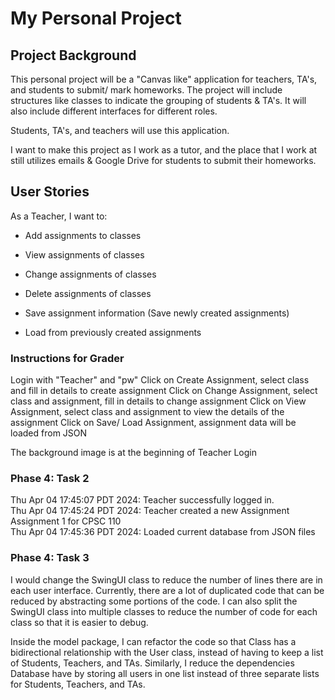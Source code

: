 # My Personal Project

## Project Background

This personal project will be a "Canvas like" application for teachers, TA's, and students to submit/ mark homeworks. 
The project will include structures like classes to indicate the grouping of students & TA's. It will also include different interfaces for different roles.

Students, TA's, and teachers will use this application.

I want to make this project as I work as a tutor, and the place that I work at still utilizes emails & Google Drive for students to submit their homeworks.

## User Stories

As a Teacher, I want to:
- Add assignments to classes
- View assignments of classes
- Change assignments of classes
- Delete assignments of classes

- Save assignment information (Save newly created assignments)
- Load from previously created assignments

### Instructions for Grader
Login with "Teacher" and "pw"
Click on Create Assignment, select class and fill in details to create assignment
Click on Change Assignment, select class and assignment, fill in details to change assignment
Click on View Assignment, select class and assignment to view the details of the assignment
Click on Save/ Load Assignment, assignment data will be loaded from JSON

The background image is at the beginning of Teacher Login

### Phase 4: Task 2
Thu Apr 04 17:45:07 PDT 2024: Teacher successfully logged in.\
Thu Apr 04 17:45:24 PDT 2024: Teacher created a new Assignment Assignment 1 for CPSC 110\
Thu Apr 04 17:45:36 PDT 2024: Loaded current database from JSON files

### Phase 4: Task 3
I would change the SwingUI class to reduce the number of lines there are in each user interface. Currently, there are a 
lot of duplicated code that can be reduced by abstracting some portions of the code. I can also split the SwingUI class
into multiple classes to reduce the number of code for each class so that it is easier to debug.

Inside the model package, I can refactor the code so that Class has a bidirectional relationship with the User class,
instead of having to keep a list of Students, Teachers, and TAs. Similarly, I reduce the dependencies Database have by 
storing all users in one list instead of three separate lists for Students, Teachers, and TAs.